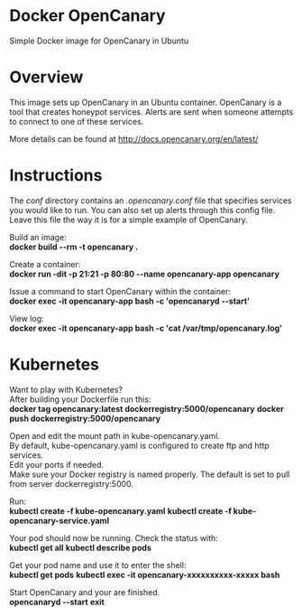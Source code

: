 # Docker OpenCanary
Simple Docker image for OpenCanary in Ubuntu

# Overview
This image sets up OpenCanary in an Ubuntu container.  OpenCanary is a tool that creates honeypot services.  Alerts are sent when someone attempts to connect to one of these services.

More details can be found at http://docs.opencanary.org/en/latest/

# Instructions

The <i>conf</i> directory contains an <i>.opencanary.conf</i> file that specifies services you would like to run.  You can also set up alerts through this config file.  Leave this file the way it is for a simple example of OpenCanary.

Build an image:<br>
<b>docker build --rm -t opencanary .</b>

Create a container:<br>
<b>docker run -dit -p 21:21 -p 80:80 --name opencanary-app opencanary</b>

Issue a command to start OpenCanary within the container:<br>
<b>docker exec -it opencanary-app bash -c 'opencanaryd --start'</b>

View log:<br>
<b>docker exec -it opencanary-app bash -c 'cat /var/tmp/opencanary.log'</b>

# Kubernetes

Want to play with Kubernetes?<br>
After building your Dockerfile run this:<br>
<b>docker tag opencanary:latest dockerregistry:5000/opencanary</b>
<b>docker push dockerregistry:5000/opencanary</b>

Open and edit the mount path in kube-opencanary.yaml.<br>
By default, kube-opencanary.yaml is configured to create ftp and http services.<br>
Edit your ports if needed.<br>
Make sure your Docker registry is named properly.  The default is set to pull
from server dockerregistry:5000.

Run:<br>
<b>kubectl create -f kube-opencanary.yaml</b>
<b>kubectl create -f kube-opencanary-service.yaml</b>

Your pod should now be running.  Check the status with:<br>
<b>kubectl get all</b>
<b>kubectl describe pods</b>

Get your pod name and use it to enter the shell:<br>
<b>kubectl get pods</b>
<b>kubectl exec -it opencanary-xxxxxxxxxx-xxxxx bash</b>

Start OpenCanary and your are finished.<br>
<b>opencanaryd --start</b>
<b>exit</b>
